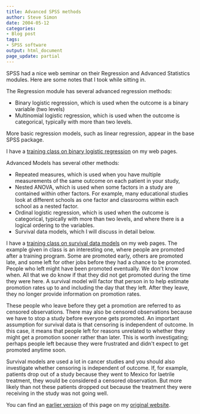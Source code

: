 ```yaml
---
title: Advanced SPSS methods
author: Steve Simon
date: 2004-05-12
categories:
- Blog post
tags:
- SPSS software
output: html_document
page_update: partial
---
```

SPSS had a nice web seminar on their Regression and Advanced Statistics
modules. Here are some notes that I took while sitting in.

The Regression module has several advanced regression methods:

-   Binary logistic regression, which is used when the outcome is a
    binary variable (two levels)
-   Multinomial logistic regression, which is used when the outcome is
    categorical, typically with more than two levels.

More basic regression models, such as linear regression, appear in the
base SPSS package.

I have a [training class on binary logistic
regression](../training/hand04.asp) on my web pages.

Advanced Models has several other methods:

-   Repeated measures, which is used when you have multiple measurements
    of the same outcome on each patient in your study,
-   Nested ANOVA, which is used when some factors in a study are
    contained within other factors. For example, many educational
    studies look at different schools as one factor and classrooms
    within each school as a nested factor.
-   Ordinal logistic regression, which is used when the outcome is
    categorical, typically with more than two levels, and where there is
    a logical ordering to the variables.
-   Survival data models, which I will discuss in detail below.

I have a [training class on survival data
models](../training/hand05.asp) on my web pages. The example given in
class is an interesting one, where people are promoted after a training
program. Some are promoted early, others are promoted late, and some
left for other jobs before they had a chance to be promoted. People who
left might have been promoted eventually. We don't know when. All that
we do know if that they did not get promoted during the time they were
here. A survival model will factor that person in to help estimate
promotion rates up to and including the day that they left. After they
leave, they no longer provide information on promotion rates.

These people who leave before they get a promotion are referred to as
censored observations. There may also be censored observations because
we have to stop a study before everyone gets promoted. An important
assumption for survival data is that censoring is independent of
outcome. In this case, it means that people left for reasons unrelated
to whether they might get a promotion sooner rather than later. This is
worth investigating; perhaps people left because they were frustrated
and didn't expect to get promoted anytime soon.

Survival models are used a lot in cancer studies and you should also
investigate whether censoring is independent of outcome. If, for
example, patients drop out of a study because they went to Mexico for
laetrile treatment, they would be considered a censored observation. But
more likely than not these patients dropped out because the treatment
they were receiving in the study was not going well.

You can find an [earlier version](http://www.pmean.com/04/spss.html) of this page on my [original website](http://www.pmean.com/original_site.html).
